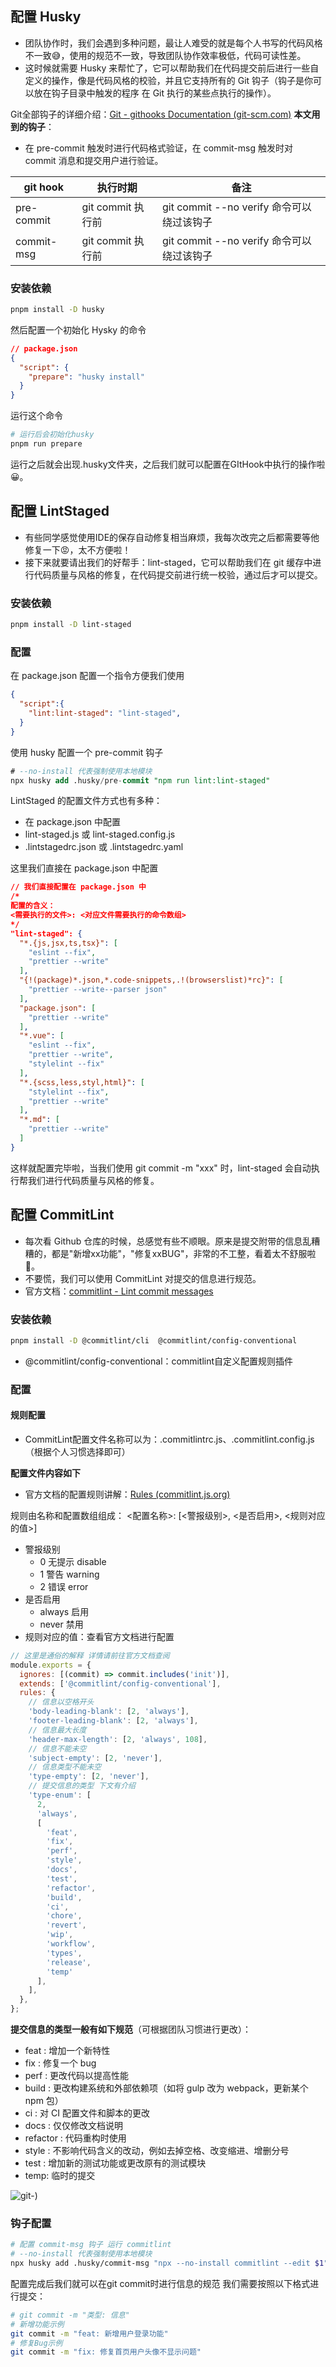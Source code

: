 ## 配置 Husky

- 团队协作时，我们会遇到多种问题，最让人难受的就是每个人书写的代码风格不一致😅，使用的规范不一致，导致团队协作效率极低，代码可读性差。
- 这时候就需要 Husky 来帮忙了，它可以帮助我们在代码提交前后进行一些自定义的操作，像是代码风格的校验，并且它支持所有的 Git 钩子（钩子是你可以放在钩子目录中触发的程序 在 Git 执行的某些点执行的操作）。

Git全部钩子的详细介绍：[Git - githooks Documentation (git-scm.com)](https://git-scm.com/docs/githooks)
**本文用到的钩子**：

- 在 pre-commit 触发时进行代码格式验证，在 commit-msg 触发时对 commit 消息和提交用户进行验证。
  
| git hook | 执行时期 | 备注 |
  | --- | --- | --- |
  | pre-commit | git commit 执行前 | git commit --no verify 命令可以绕过该钩子 |
  | commit-msg | git commit 执行前 | git commit --no verify 命令可以绕过该钩子 |

### 安装依赖
```bash
pnpm install -D husky
```
然后配置一个初始化 Hysky 的命令
```json
// package.json
{
  "script": {
    "prepare": "husky install"
  }
}
```
运行这个命令
```bash
# 运行后会初始化husky
pnpm run prepare
```
运行之后就会出现.husky文件夹，之后我们就可以配置在GItHook中执行的操作啦😀。
## 配置 LintStaged

- 有些同学感觉使用IDE的保存自动修复相当麻烦，我每次改完之后都需要等他修复一下😡，太不方便啦！
- 接下来就要请出我们的好帮手：lint-staged，它可以帮助我们在 git 缓存中进行代码质量与风格的修复，在代码提交前进行统一校验，通过后才可以提交。
### 安装依赖
```bash
pnpm install -D lint-staged
```
### 配置
在 package.json 配置一个指令方便我们使用
```json
{
  "script":{
    "lint:lint-staged": "lint-staged",
  }
}
```
使用 husky 配置一个 pre-commit 钩子
```sql
# --no-install 代表强制使用本地模块
npx husky add .husky/pre-commit "npm run lint:lint-staged"
```
LintStaged 的配置文件方式也有多种：

- 在 package.json 中配置
- lint-staged.js 或 lint-staged.config.js
- .lintstagedrc.json 或 .lintstagedrc.yaml

这里我们直接在 package.json 中配置
```json
// 我们直接配置在 package.json 中
/*
配置的含义：
<需要执行的文件>: <对应文件需要执行的命令数组>
*/
"lint-staged": {
  "*.{js,jsx,ts,tsx}": [
    "eslint --fix",
    "prettier --write"
  ],
  "{!(package)*.json,*.code-snippets,.!(browserslist)*rc}": [
    "prettier --write--parser json"
  ],
  "package.json": [
    "prettier --write"
  ],
  "*.vue": [
    "eslint --fix",
    "prettier --write",
    "stylelint --fix"
  ],
  "*.{scss,less,styl,html}": [
    "stylelint --fix",
    "prettier --write"
  ],
  "*.md": [
    "prettier --write"
  ]
}
```
这样就配置完毕啦，当我们使用 git commit -m "xxx" 时，lint-staged 会自动执行帮我们进行代码质量与风格的修复。

## 配置 CommitLint

- 每次看 Github 仓库的时候，总感觉有些不顺眼。原来是提交附带的信息乱糟糟的，都是"新增xx功能"，"修复xxBUG"，非常的不工整，看着太不舒服啦🤯。
- 不要慌，我们可以使用 CommitLint 对提交的信息进行规范。
- 官方文档：[commitlint - Lint commit messages](https://commitlint.js.org/#/)
### 安装依赖
```bash
pnpm install -D @commitlint/cli  @commitlint/config-conventional
```

- @commitlint/config-conventional：commitlint自定义配置规则插件
### 配置
#### 规则配置

- CommitLint配置文件名称可以为：.commitlintrc.js、.commitlint.config.js （根据个人习惯选择即可）

**配置文件内容如下**

- 官方文档的配置规则讲解：[Rules (commitlint.js.org)](https://commitlint.js.org/#/reference-rules?id=rules)

规则由名称和配置数组组成：
<配置名称>: [<警报级别>, <是否启用>, <规则对应的值>]

- 警报级别
  - 0 无提示 disable
  - 1 警告 warning
  - 2 错误 error
- 是否启用
  - always 启用
  - never 禁用
- 规则对应的值：查看官方文档进行配置
```javascript
// 这里是通俗的解释 详情请前往官方文档查阅
module.exports = {
  ignores: [(commit) => commit.includes('init')],
  extends: ['@commitlint/config-conventional'],
  rules: {
    // 信息以空格开头
    'body-leading-blank': [2, 'always'],
    'footer-leading-blank': [2, 'always'],
    // 信息最大长度
    'header-max-length': [2, 'always', 108],
    // 信息不能未空
    'subject-empty': [2, 'never'],
    // 信息类型不能未空
    'type-empty': [2, 'never'],
    // 提交信息的类型 下文有介绍
    'type-enum': [
      2,
      'always',
      [
        'feat',
        'fix',
        'perf',
        'style',
        'docs',
        'test',
        'refactor',
        'build',
        'ci',
        'chore',
        'revert',
        'wip',
        'workflow',
        'types',
        'release',
        'temp'
      ],
    ],
  },
};
```
**提交信息的类型一般有如下规范**（可根据团队习惯进行更改）：

- feat : 增加一个新特性
- fix : 修复一个 bug
- perf : 更改代码以提高性能
- build : 更改构建系统和外部依赖项（如将 gulp 改为 webpack，更新某个 npm 包）
- ci : 对 CI 配置文件和脚本的更改
- docs : 仅仅修改文档说明
- refactor : 代码重构时使用
- style : 不影响代码含义的改动，例如去掉空格、改变缩进、增删分号
- test : 增加新的测试功能或更改原有的测试模块
- temp: 临时的提交

![git-](https://angelingRemon.github.io/picx-images-hosting/git-.5j46jehif0.png))
### 钩子配置
```bash
# 配置 commit-msg 钩子 运行 commitlint
# --no-install 代表强制使用本地模块
npx husky add .husky/commit-msg "npx --no-install commitlint --edit $1"
```
配置完成后我们就可以在git commit时进行信息的规范
我们需要按照以下格式进行提交：
```bash
# git commit -m "类型: 信息"
# 新增功能示例
git commit -m "feat: 新增用户登录功能"
# 修复Bug示例
git commit -m "fix: 修复首页用户头像不显示问题"
```
##  